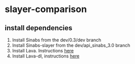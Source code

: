 # slayer-comparison

## install dependencies
1. Install Sinabs from the dev/0.3/dev branch
2. Install Sinabs-slayer from the dev/api_sinabs_3.0 branch
3. Install Lava. Instructions [here](https://github.com/lava-nc/lava)
4. Install Lava-dl, instructions [here](https://github.com/lava-nc/lava-dl)